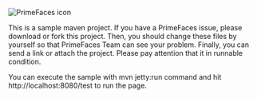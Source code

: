 ![PrimeFaces icon](http://blog.primefaces.org/wp-content/uploads/2011/08/bloglogo.png)

This is a sample maven project. If you have a PrimeFaces issue, please download or fork this project. Then, you should change these files by yourself so that PrimeFaces Team can see your problem. Finally, you can send a link or attach the project. Please pay attention that it in runnable condition.

You can execute the sample with mvn jetty:run command and hit http://localhost:8080/test to run the page.
